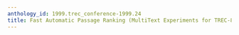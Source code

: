 ```yaml
---
anthology_id: 1999.trec_conference-1999.24
title: Fast Automatic Passage Ranking (MultiText Experiments for TREC-8)
---
```

